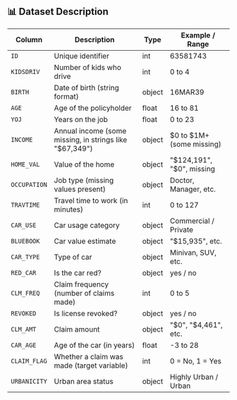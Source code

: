 ## 📊 Dataset Description

| Column       | Description                                              | Type   | Example / Range             |
| ------------ | -------------------------------------------------------- | ------ | --------------------------- |
| `ID`         | Unique identifier                                        | int    | 63581743                    |
| `KIDSDRIV`   | Number of kids who drive                                 | int    | 0 to 4                      |
| `BIRTH`      | Date of birth (string format)                            | object | 16MAR39                     |
| `AGE`        | Age of the policyholder                                  | float  | 16 to 81                    |
| `YOJ`        | Years on the job                                         | float  | 0 to 23                     |
| `INCOME`     | Annual income (some missing, in strings like "\$67,349") | object | \$0 to \$1M+ (some missing) |
| `HOME_VAL`   | Value of the home                                        | object | "\$124,191", "\$0", missing |
| `OCCUPATION` | Job type (missing values present)                        | object | Doctor, Manager, etc.       |
| `TRAVTIME`   | Travel time to work (in minutes)                         | int    | 0 to 127                    |
| `CAR_USE`    | Car usage category                                       | object | Commercial / Private        |
| `BLUEBOOK`   | Car value estimate                                       | object | "\$15,935", etc.            |
| `CAR_TYPE`   | Type of car                                              | object | Minivan, SUV, etc.          |
| `RED_CAR`    | Is the car red?                                          | object | yes / no                    |
| `CLM_FREQ`   | Claim frequency (number of claims made)                  | int    | 0 to 5                      |
| `REVOKED`    | Is license revoked?                                      | object | yes / no                    |
| `CLM_AMT`    | Claim amount                                             | object | "\$0", "\$4,461", etc.      |
| `CAR_AGE`    | Age of the car (in years)                                | float  | -3 to 28                    |
| `CLAIM_FLAG` | Whether a claim was made (target variable)               | int    | 0 = No, 1 = Yes             |
| `URBANICITY` | Urban area status                                        | object | Highly Urban / Urban        |
